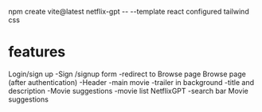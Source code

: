 npm create vite@latest netflix-gpt -- --template react
configured tailwind css

# features
Login/sign up
    -Sign /signup form
    -redirect to Browse page
Browse page (after authentication)
    -Header
    -main movie
        -trailer in background
        -title and description
        -Movie suggestions
        -movie list
NetflixGPT
         -search bar 
         Movie suggestions        